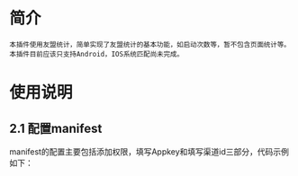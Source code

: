 简介
===================================
    本插件使用友盟统计，简单实现了友盟统计的基本功能，如启动次数等，暂不包含页面统计等。本插件目前应该只支持Android，IOS系统匹配尚未完成。

使用说明
===================================
2.1 配置manifest
-----------------------------------
manifest的配置主要包括添加权限，填写Appkey和填写渠道id三部分，代码示例如下：
